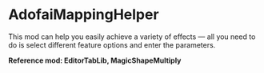 # AdofaiMappingHelper
This mod can help you easily achieve a variety of effects — all you need to do is select different feature options and enter the parameters.

**Reference mod: EditorTabLib, MagicShapeMultiply**
